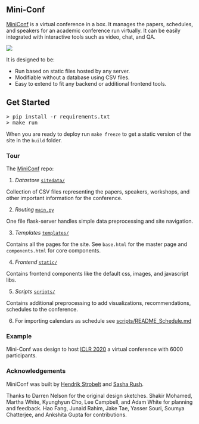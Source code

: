 ## Mini-Conf

<a href="https://mini-conf.github.io/index.html">MiniConf</a> is a virtual conference in a box. It manages the papers, schedules, and speakers for an academic conference run virtually. It can be easily integrated with interactive tools such as video, chat, and QA.

<img src="https://raw.githubusercontent.com/Mini-Conf/Mini-Conf/master/miniconf.gif">

It is designed to be:

* Run based on static files hosted by any server. 
* Modifiable without a database using CSV files.
* Easy to extend to fit any backend or additional frontend tools. 

## Get Started

<pre>
> pip install -r requirements.txt
> make run
</pre>

When you are ready to deploy run `make freeze` to get a static version of the site in the `build` folder. 


### Tour

The <a href="https://github.com/Mini-Conf/Mini-Conf">MiniConf</a> repo:

1) *Datastore* <a href="https://github.com/Mini-Conf/Mini-Conf/tree/master/sitedata">`sitedata/`</a>

Collection of CSV files representing the papers, speakers, workshops, and other important information for the conference.

2) *Routing* <a href="https://github.com/Mini-Conf/Mini-Conf/tree/master/main.py">`main.py`</a>

One file flask-server handles simple data preprocessing and site navigation. 

3) *Templates* <a href="https://github.com/Mini-Conf/Mini-Conf/tree/master/templates">`templates/`</a>

Contains all the pages for the site. See `base.html` for the master page and `components.html` for core components.

4) *Frontend* <a href="https://github.com/Mini-Conf/Mini-Conf/tree/master/static">`static/`</a>

Contains frontend components like the default css, images, and javascript libs.

5) *Scripts* <a href="https://github.com/Mini-Conf/Mini-Conf/tree/master/scripts">`scripts/`</a>

Contains additional preprocessing to add visualizations, recommendations, schedules to the conference. 

6) For importing calendars as schedule see [scripts/README_Schedule.md](https://github.com/Mini-Conf/Mini-Conf/blob/master/scripts/README_Schedule.md)

### Example

Mini-Conf was design to host <a href="https://iclr.cc/virtual_2020">ICLR 2020</a> a virtual conference with 6000 participants. 

### Acknowledgements

MiniConf was built by [Hendrik Strobelt](http://twitter.com/hen_str) and [Sasha Rush](http://twitter.com/srush_nlp).

Thanks to Darren Nelson for the original design sketches. Shakir Mohamed, Martha White, Kyunghyun Cho, Lee Campbell, and Adam White for planning and feedback. Hao Fang, Junaid Rahim, Jake Tae, Yasser Souri, Soumya Chatterjee, and Ankshita Gupta for contributions. 




